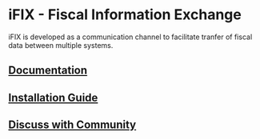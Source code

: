 # iFIX - Fiscal Information Exchange

iFIX is developed as a communication channel to facilitate tranfer of fiscal data between multiple systems. 

## [Documentation](https://pfm.digit.org/)

## [Installation Guide](https://pfm.digit.org/platform/installation)

## [Discuss with Community](https://github.com/egovernments/iFix-Dev/discussions)
